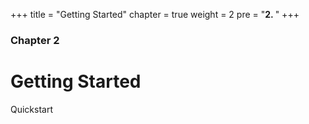 +++
title = "Getting Started"
chapter = true
weight = 2
pre = "<b>2. </b>"
+++

### Chapter 2

# Getting Started 

Quickstart

